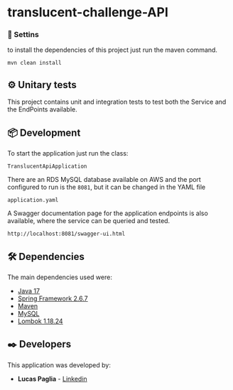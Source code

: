 # translucent-challenge-API

### 🔧 Settins

to install the dependencies of this project just run the maven command.

```
mvn clean install
```
## ⚙️ Unitary tests

This project contains unit and integration tests to test both the Service and the EndPoints available.

## 📦 Development

To start the application just run the class:
```
TranslucentApiApplication
```
There are an RDS MySQL database available on AWS and the port configured to run is the ```8081```, but it can be changed in the YAML file
```
application.yaml
```
A Swagger documentation page for the application endpoints is also available, where the service can be queried and tested.
```
http://localhost:8081/swagger-ui.html
```

## 🛠️ Dependencies

The main dependencies used were:

* [Java 17](https://www.java.com/en/) 
* [Spring Framework 2.6.7](https://spring.io/) 
* [Maven](https://maven.apache.org/)
* [MySQL ](https://www.mysql.com/) 
* [Lombok 1.18.24](https://projectlombok.org/)


## ✒️ Developers

This application was developed by:

* **Lucas Paglia**  - [Linkedin](https://www.linkedin.com/in/lucas-paglia-bb0b33163/)
